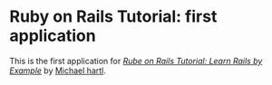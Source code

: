 # Ruby on Rails Tutorial: first application

This is the first application for 
[*Rube on Rails Tutorial: Learn Rails by Example*](http://railstutorial.org/)
by [Michael hartl](http://michaelhartl.com/).
